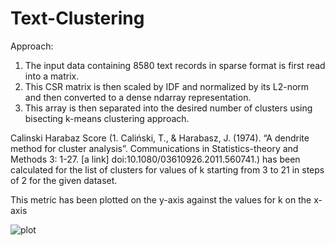 # Text-Clustering

Approach:
1.	The input data containing 8580 text records in sparse format is first read into a matrix.
2.	This CSR matrix is then scaled by IDF and normalized by its L2-norm and then converted to a dense ndarray representation.
3.	This array is then separated into the desired number of clusters using bisecting k-means clustering approach.

Calinski Harabaz Score (1.	Caliński, T., & Harabasz, J. (1974). “A dendrite method for cluster analysis”. Communications in Statistics-theory and Methods 3: 1-27. [a link] doi:10.1080/03610926.2011.560741.) has been calculated for the list of clusters for values of k starting from 3 to 21 in steps of 2 for the given dataset.

This metric has been plotted on the y-axis against the values for k on the x-axis

![plot](https://user-images.githubusercontent.com/25673997/33753064-33aecb48-db9a-11e7-8f24-eb86118e9827.png)
